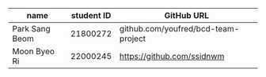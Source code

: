 | name    | student ID | GitHub URL                                   |
|---------|------------|----------------------------------------------|
| Park Sang Beom| 21800272 | github.com/youfred/bcd-team-project |
| Moon Byeo Ri| 22000245| https://github.com/ssidnwm|